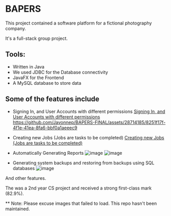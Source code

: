 # BAPERS

This project contained a software platform for a fictional photography company.

It's a full-stack group project. 

## Tools:
- Written in Java
- We used JDBC for the Database connectivity
- JavaFX for the Frontend
- A MySQL database to store data

## Some of the features include

- Signing In, and User Accounts with different permissions
  [Signing In, and User Accounts with different permissions](https://github.com/Javonnep/BAPERS-FINAL/assets/28714185/8251f17f-4f1e-41ea-8fa6-bbf0a1aeeec9)
https://github.com/Javonnep/BAPERS-FINAL/assets/28714185/8251f17f-4f1e-41ea-8fa6-bbf0a1aeeec9

- Creating new Jobs (Jobs are tasks to be completed)
  [Creating new Jobs (Jobs are tasks to be completed)](https://github.com/Javonnep/BAPERS-FINAL/assets/28714185/7fb6209a-9c4d-4e16-bf91-bc0795aa1188)

- Automatically Generating Reports
![image](https://github.com/Javonnep/BAPERS-FINAL/assets/28714185/2cff208d-4af1-4dab-b93a-bbd89d98948b)
![image](https://github.com/Javonnep/BAPERS-FINAL/assets/28714185/f74af234-ce17-4ca0-b808-328195f79094)

- Generating system backups and restoring from backups using SQL databases
![image](https://github.com/Javonnep/BAPERS-FINAL/assets/28714185/3d3c84f8-ce5f-4dbe-8239-0a32cf75a02e)

And other features.

The was a 2nd year CS project and received a strong first-class mark (82.9%). 

** Note: Please excuse images that failed to load. This repo hasn't been maintained.
